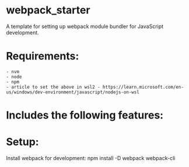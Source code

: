 # webpack_starter

A template for setting up webpack module bundler for JavaScript development.

# Requirements:

    - nvm
    - node
    - npm
    - article to set the above in wsl2 - https://learn.microsoft.com/en-us/windows/dev-environment/javascript/nodejs-on-wsl

# Includes the following features:

# Setup:

Install webpack for development:
npm install -D webpack webpack-cli
